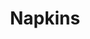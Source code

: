 ---
ee_id: '4162'
site: '1'
type: '2'
url: 2013-176-napkins
title: Napkins
year: '2013'
display_year: '2013'
medium: Inkjet on canvas
dims: 55in x 55in
pitch: Dirty napkin (watermarked)
ps:
live_url:
related:
youtube:
related_code:
imgs: napkins-2013-176-full-database-Lisson.jpg
subheading:
download:
add_credit:
add_credits:
commission:
layout: things-i-made
---